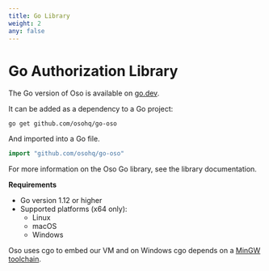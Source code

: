 ```yaml
---
title: Go Library
weight: 2
any: false
---
```

# Go Authorization Library

The Go version of Oso is available on [go.dev](https://pkg.go.dev/github.com/osohq/go-oso).

It can be added as a dependency to a Go project:

```console
go get github.com/osohq/go-oso
```

And imported into a Go file.

```go
import "github.com/osohq/go-oso"
```

For more information on the Oso Go library, see the
library documentation.

**Requirements**

* Go version 1.12 or higher
* Supported platforms (x64 only):
  * Linux
  * macOS
  * Windows

Oso uses cgo to embed our VM and on Windows cgo depends on a [MinGW toolchain](https://jmeubank.github.io/tdm-gcc/).
